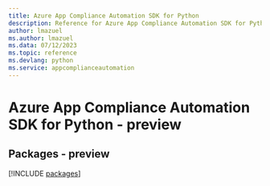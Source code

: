 ```yaml
---
title: Azure App Compliance Automation SDK for Python
description: Reference for Azure App Compliance Automation SDK for Python
author: lmazuel
ms.author: lmazuel
ms.data: 07/12/2023
ms.topic: reference
ms.devlang: python
ms.service: appcomplianceautomation
---
```

# Azure App Compliance Automation SDK for Python - preview
## Packages - preview
[!INCLUDE [packages](app-compliance-automation-index.md)]